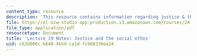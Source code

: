 ```yaml
---
content_type: resource
description: 'This resource contains information regarding justice & the social ethos. '
file: https://ol-ocw-studio-app-production.s3.amazonaws.com/courses/24-04j-justice-spring-2012/c62d806cb6404b5dca1dfcb08330ea24_MIT24_04JS12_lec19.pdf
file_type: application/pdf
resourcetype: Document
title: 'Lecture 19 Notes: Justice and the social ethos'
uid: c62d806c-b640-4b5d-ca1d-fcb08330ea24
---
```

